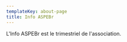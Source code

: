 ```yaml
---
templateKey: about-page
title: Info ASPEBr
---
```

L'Info ASPEBr est le trimestriel de l'association.
